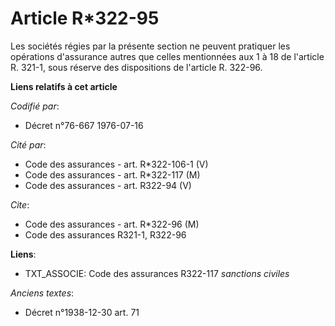 # Article R*322-95

Les sociétés régies par la présente section ne peuvent pratiquer les opérations d'assurance autres que celles mentionnées aux
1 à 18 de l'article R. 321-1, sous réserve des dispositions de l'article R. 322-96.

**Liens relatifs à cet article**

_Codifié par_:

  - Décret n°76-667 1976-07-16

_Cité par_:

  - Code des assurances - art. R*322-106-1 (V)
  - Code des assurances - art. R*322-117 (M)
  - Code des assurances - art. R322-94 (V)

_Cite_:

  - Code des assurances - art. R*322-96 (M)
  - Code des assurances R321-1, R322-96

**Liens**:

  - TXT_ASSOCIE: Code des assurances R322-117 *sanctions civiles*

_Anciens textes_:

  - Décret n°1938-12-30 art. 71
